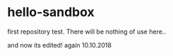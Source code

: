 # hello-sandbox
first repository test. There will be nothing of use here..

and now its edited!
again 10.10.2018
